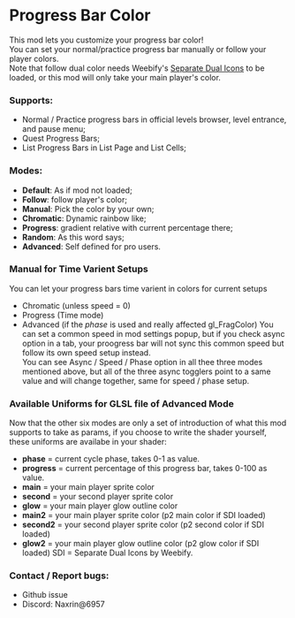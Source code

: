 # Progress Bar Color
This mod lets you customize your progress bar color!  
You can set your normal/practice progress bar manually or follow your player colors.  
Note that follow dual color needs Weebify's [Separate Dual Icons](https://github.com/Weebifying/separate-dual-icons-geode) to be loaded, or this mod will only take your main player's color. 

### Supports:
- Normal / Practice progress bars in official levels browser, level entrance, and pause menu;
- Quest Progress Bars;
- List Progress Bars in List Page and List Cells;

### Modes:
- **Default**: As if mod not loaded;
- **Follow**: follow player's color;
- **Manual**: Pick the color by your own;
- **Chromatic**: Dynamic rainbow like;
- **Progress**: gradient relative with current percentage there;
- **Random**: As this word says;
- **Advanced**: Self defined for pro users.

### Manual for Time Varient Setups
You can let your progress bars time varient in colors for current setups
- Chromatic (unless speed = 0)
- Progress (Time mode)
- Advanced (if the *phase* is used and really affected gl_FragColor)
You can set a common speed in mod settings popup, but if you check async option in a tab, your proogress bar will not sync this common speed but follow its own speed setup instead.  
You can see Async / Speed / Phase option in all thee three modes mentioned above, but all of the three async togglers point to a same value and will change together, same for speed / phase setup.

### Available Uniforms for GLSL file of Advanced Mode
Now that the other six modes are only a set of introduction of what this mod supports to take as params, if you choose to write the shader yourself, these uniforms are availabe in your shader:
- **phase** = current cycle phase, takes 0-1 as value.
- **progress** = current percentage of this progress bar, takes 0-100 as value.
- **main** = your main player sprite color
- **second** = your second player sprite color
- **glow** = your main player glow outline color
- **main2** = your main player sprite color (p2 main color if SDI loaded)
- **second2** = your second player sprite color (p2 second color if SDI loaded)
- **glow2** = your main player glow outline color (p2 glow color if SDI loaded)
SDI = Separate Dual Icons by Weebify.

### Contact / Report bugs:
- Github issue
- Discord: Naxrin@6957